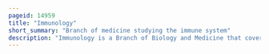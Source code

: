 ```yaml
---
pageid: 14959
title: "Immunology"
short_summary: "Branch of medicine studying the immune system"
description: "Immunology is a Branch of Biology and Medicine that covers the Study of all immune Systems in various Organisms."
---
```

